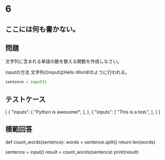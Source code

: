 # 6
ここには何も書かない。
---
## 問題

文字列に含まれる単語の数を数える関数を作成しなさい。

inputの方法
文字列のinputはHello World!のように行われる。
```python
sentence = input()
```

## テストケース

[
	{
		"inputs": 
		[
			"Python is awesome!",
		],
	},
	{
		"inputs": 
		[
			"This is a test.",
		],
	}
]


## 模範回答
def count_words(sentence):
    words = sentence.split()
    return len(words)

sentence = input()
result = count_words(sentence)
print(result)
